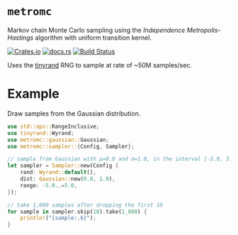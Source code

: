 `metromc`
===
Markov chain Monte Carlo sampling using the _Independence Metropolis-Hastings_ algorithm with uniform transition kernel.

[![Crates.io](https://img.shields.io/crates/v/mcmc?style=flat-square&logo=rust)](https://crates.io/crates/mcmc)
[![docs.rs](https://img.shields.io/badge/docs.rs-mcmc-blue?style=flat-square&logo=docs.rs)](https://docs.rs/mcmc)
[![Build Status](https://img.shields.io/github/actions/workflow/status/obsidiandynamics/mcmc/master.yml?branch=master&style=flat-square&logo=github)](https://github.com/obsidiandynamics/mcmc/actions/workflows/master.yml)

Uses the [tinyrand](https://github.com/obsidiandynamics/tinyrand) RNG to sample at rate of ~50M samples/sec.

# Example
Draw samples from the Gaussian distribution.

```rust
use std::ops::RangeInclusive;
use tinyrand::Wyrand;
use metromc::gaussian::Gaussian;
use metromc::sampler::{Config, Sampler};

// sample from Gaussian with µ=0.0 and σ=1.0, in the interval [-5.0, 5.0]
let sampler = Sampler::new(Config {
    rand: Wyrand::default(),
    dist: Gaussian::new(0.0, 1.0),
    range: -5.0..=5.0,
});

// take 1,000 samples after dropping the first 10
for sample in sampler.skip(10).take(1_000) {
    println!("{sample:.6}");
}
```
